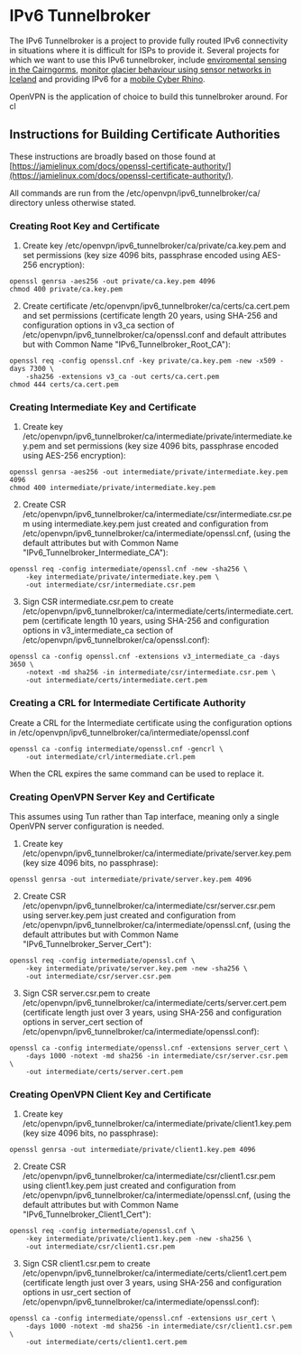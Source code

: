 # IPv6 Tunnelbroker

The IPv6 Tunnelbroker is a project to provide fully routed IPv6 connectivity in situations where it is difficult for ISPs to provide it.  Several projects for which we want to use this IPv6 tunnelbroker, include [enviromental sensing in the Cairngorms](http://mountainsensing.org/), [monitor glacier behaviour using sensor networks in Iceland](http://glacsweb.org) and providing IPv6 for a [mobile Cyber Rhino](http://www.ericatherhino.org).

OpenVPN is the application of choice to build this tunnelbroker around.  For cl

## Instructions for Building Certificate Authorities
These instructions are broadly based on those found at [https://jamielinux.com/docs/openssl-certificate-authority/](https://jamielinux.com/docs/openssl-certificate-authority/).

All commands are run from the /etc/openvpn/ipv6\_tunnelbroker/ca/ directory unless otherwise stated.

### Creating Root Key and Certificate

1. Create key /etc/openvpn/ipv6\_tunnelbroker/ca/private/ca.key.pem and set permissions (key size 4096 bits, passphrase encoded using AES-256 encryption):
```
openssl genrsa -aes256 -out private/ca.key.pem 4096
chmod 400 private/ca.key.pem
```

2. Create certificate /etc/openvpn/ipv6\_tunnelbroker/ca/certs/ca.cert.pem and set permissions (certificate length 20 years, using SHA-256 and configuration options in v3\_ca section of /etc/openvpn/ipv6\_tunnelbroker/ca/openssl.conf and default attributes but with Common Name "IPv6\_Tunnelbroker\_Root\_CA"):
```
openssl req -config openssl.cnf -key private/ca.key.pem -new -x509 -days 7300 \
    -sha256 -extensions v3_ca -out certs/ca.cert.pem
chmod 444 certs/ca.cert.pem
```

### Creating Intermediate Key and Certificate

1. Create key /etc/openvpn/ipv6\_tunnelbroker/ca/intermediate/private/intermediate.key.pem and set permissions (key size 4096 bits, passphrase encoded using AES-256 encryption):
```
openssl genrsa -aes256 -out intermediate/private/intermediate.key.pem 4096
chmod 400 intermediate/private/intermediate.key.pem
```

2. Create CSR /etc/openvpn/ipv6\_tunnelbroker/ca/intermediate/csr/intermediate.csr.pem using intermediate.key.pem just created and configuration from /etc/openvpn/ipv6\_tunnelbroker/ca/intermediate/openssl.cnf, (using the default attributes but with Common Name "IPv6\_Tunnelbroker\_Intermediate\_CA"):
```
openssl req -config intermediate/openssl.cnf -new -sha256 \
    -key intermediate/private/intermediate.key.pem \ 
    -out intermediate/csr/intermediate.csr.pem
```

3. Sign CSR intermediate.csr.pem to create /etc/openvpn/ipv6\_tunnelbroker/ca/intermediate/certs/intermediate.cert.pem (certificate length 10 years, using SHA-256 and configuration options in v3\_intermediate\_ca section of /etc/openvpn/ipv6\_tunnelbroker/ca/openssl.conf):
```
openssl ca -config openssl.cnf -extensions v3_intermediate_ca -days 3650 \
    -notext -md sha256 -in intermediate/csr/intermediate.csr.pem \
    -out intermediate/certs/intermediate.cert.pem
```

### Creating a CRL for Intermediate Certificate Authority 

Create a CRL for the Intermediate certificate using the configuration options in /etc/openvpn/ipv6\_tunnelbroker/ca/intermediate/openssl.conf
```
openssl ca -config intermediate/openssl.cnf -gencrl \ 
    -out intermediate/crl/intermediate.crl.pem
```

When the CRL expires the same command can be used to replace it.

### Creating OpenVPN Server Key and Certificate

This assumes using Tun rather than Tap interface, meaning only a single OpenVPN server configuration is needed.

1. Create key /etc/openvpn/ipv6\_tunnelbroker/ca/intermediate/private/server.key.pem (key size 4096 bits, no passphrase):
```
openssl genrsa -out intermediate/private/server.key.pem 4096
```

2. Create CSR /etc/openvpn/ipv6\_tunnelbroker/ca/intermediate/csr/server.csr.pem using server.key.pem just created and configuration from /etc/openvpn/ipv6\_tunnelbroker/ca/intermediate/openssl.cnf, (using the default attributes but with Common Name "IPv6\_Tunnelbroker\_Server\_Cert"):
```
openssl req -config intermediate/openssl.cnf \
    -key intermediate/private/server.key.pem -new -sha256 \ 
    -out intermediate/csr/server.csr.pem
```

3. Sign CSR server.csr.pem to create /etc/openvpn/ipv6\_tunnelbroker/ca/intermediate/certs/server.cert.pem (certificate length just over 3 years, using SHA-256 and configuration options in server\_cert section of /etc/openvpn/ipv6\_tunnelbroker/ca/intermediate/openssl.conf):
```
openssl ca -config intermediate/openssl.cnf -extensions server_cert \
    -days 1000 -notext -md sha256 -in intermediate/csr/server.csr.pem \
    -out intermediate/certs/server.cert.pem
```

### Creating OpenVPN Client Key and Certificate

1. Create key /etc/openvpn/ipv6\_tunnelbroker/ca/intermediate/private/client1.key.pem (key size 4096 bits, no passphrase):
```
openssl genrsa -out intermediate/private/client1.key.pem 4096
```

2. Create CSR /etc/openvpn/ipv6\_tunnelbroker/ca/intermediate/csr/client1.csr.pem using client1.key.pem just created and configuration from /etc/openvpn/ipv6\_tunnelbroker/ca/intermediate/openssl.cnf, (using the default attributes but with Common Name "IPv6\_Tunnelbroker\_Client1\_Cert"):
```
openssl req -config intermediate/openssl.cnf \
    -key intermediate/private/client1.key.pem -new -sha256 \
    -out intermediate/csr/client1.csr.pem
```
3. Sign CSR client1.csr.pem to create /etc/openvpn/ipv6\_tunnelbroker/ca/intermediate/certs/client1.cert.pem (certificate length just over 3 years, using SHA-256 and configuration options in usr\_cert section of /etc/openvpn/ipv6\_tunnelbroker/ca/intermediate/openssl.conf):
```
openssl ca -config intermediate/openssl.cnf -extensions usr_cert \
    -days 1000 -notext -md sha256 -in intermediate/csr/client1.csr.pem \ 
    -out intermediate/certs/client1.cert.pem
```
